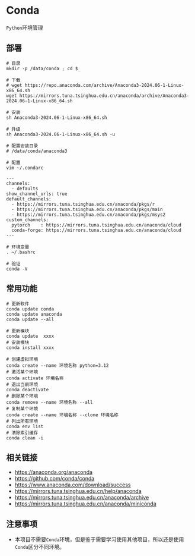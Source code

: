 # Conda

`Python`环境管理

## 部署

```
# 目录
mkdir -p /data/conda ; cd $_

# 下载
# wget https://repo.anaconda.com/archive/Anaconda3-2024.06-1-Linux-x86_64.sh
wget https://mirrors.tuna.tsinghua.edu.cn/anaconda/archive/Anaconda3-2024.06-1-Linux-x86_64.sh

# 安装
sh Anaconda3-2024.06-1-Linux-x86_64.sh

# 升级
sh Anaconda3-2024.06-1-Linux-x86_64.sh -u

# 配置安装目录
# /data/conda/anaconda3

# 配置
vim ~/.condarc

---
channels:
  - defaults
show_channel_urls: true
default_channels:
  - https://mirrors.tuna.tsinghua.edu.cn/anaconda/pkgs/r
  - https://mirrors.tuna.tsinghua.edu.cn/anaconda/pkgs/main
  - https://mirrors.tuna.tsinghua.edu.cn/anaconda/pkgs/msys2
custom_channels:
  pytorch    : https://mirrors.tuna.tsinghua.edu.cn/anaconda/cloud
  conda-forge: https://mirrors.tuna.tsinghua.edu.cn/anaconda/cloud
---

# 环境变量
. ~/.bashrc

# 验证
conda -V
```

## 常用功能

```
# 更新软件
conda update conda
conda update anaconda
conda update --all

# 更新模块
conda update  xxxx
# 安装模块
conda install xxxx

# 创建虚拟环境
conda create --name 环境名称 python=3.12
# 激活某个环境
conda activate 环境名称
# 退出当前环境
conda deactivate
# 删除某个环境
conda remove --name 环境名称 --all
# 复制某个环境
conda create --name 环境名称 --clone 环境名称
# 列出所有环境
conda env list
# 清除索引缓存
conda clean -i
```

## 相关链接

* https://anaconda.org/anaconda
* https://github.com/conda/conda
* https://www.anaconda.com/download/success
* https://mirrors.tuna.tsinghua.edu.cn/help/anaconda
* https://mirrors.tuna.tsinghua.edu.cn/anaconda/archive
* https://mirrors.tuna.tsinghua.edu.cn/anaconda/miniconda

## 注意事项

* 本项目不需要`Conda`环境，但是鉴于需要学习使用其他项目，所以还是使用`Conda`区分不同环境。
